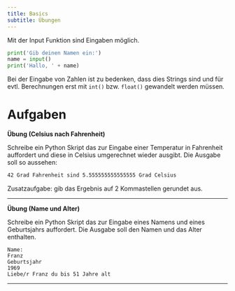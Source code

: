 ```yaml
---
title: Basics
subtitle: Übungen
---
```


Mit der Input Funktion sind Eingaben möglich.

```python
print('Gib deinen Namen ein:')
name = input()
print('Hallo, ' + name)
```

Bei der Eingabe von Zahlen ist zu bedenken, dass dies Strings sind und für evtl. Berechnungen erst mit `int()` bzw. `float()` gewandelt werden müssen.



# Aufgaben

**Übung (Celsius nach Fahrenheit)**

Schreibe ein Python Skript das zur Eingabe einer Temperatur in Fahrenheit auffordert und diese in Celsius umgerechnet wieder ausgibt. Die Ausgabe soll so aussehen:

```bash
42 Grad Fahrenheit sind 5.555555555555555 Grad Celsius
```

Zusatzaufgabe: gib das Ergebnis auf 2 Kommastellen gerundet aus.

---

**Übung (Name und Alter)**

Schreibe ein Python Skript das zur Eingabe eines Namens und eines Geburtsjahrs auffordert. Die Ausgabe soll den Namen und das Alter enthalten.

```
Name:
Franz
Geburtsjahr
1969
Liebe/r Franz du bis 51 Jahre alt
```

---

